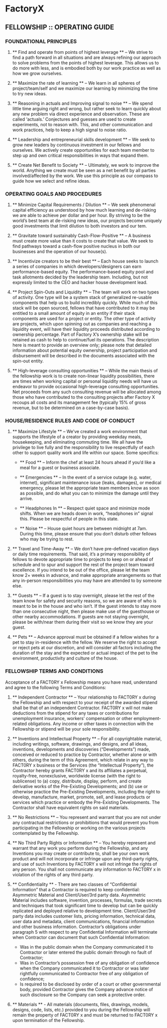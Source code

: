 # FactoryX 
## FELLOWSHIP :: OPERATING GUIDE


### FOUNDATIONAL PRINCIPLES

1. ** Find and operate from points of highest leverage ** – We strive to find a path forward in all situations and are always refining our approach to solve problems from the points of highest leverage.  This allows us to do more with less, and is embodied both by our work practice as well as how we grow ourselves.

2. ** Maximize the rate of learning ** – We learn in all spheres of project/team/self and we maximize our learning by minimizing the time to try new ideas.

3. ** Reasoning in actuals and Improving signal to noise ** – We spend little time arguing right and wrong, but rather seek to learn quickly about any new problem via direct experience and observation.  These are called ‘actuals.’  Conjectures and guesses are used to create experiments, not to reason with.  This, and other communication and work practices, help to keep a high signal to noise ratio.

4. ** Leadership and entrepreneurial skills development ** – We seek to grow new leaders by continuous investment in our fellows and ourselves.  We actively create opportunities for each team member to step up and own critical responsibilities in ways that expand them.

5. ** Create Net Benefit to Society ** – Ultimately, we work to improve the world.  Anything we create must be seen as a net benefit by all parties involved/affected by the work.  We use this principle as our compass to guide how we select and refine ideas.



### OPERATING GOALS AND PROCEDURES



1. ** Minimize Capital Requirements / Dilution ** – We seek phenomenal capital efficiency as understood by how much learning and de-risking we are able to achieve per dollar and per hour. By striving to be the world’s best team at de-risking new ideas, our projects become uniquely good investments that limit dilution to both investors and our tem.



 2. ** Gravitate toward sustainably Cash-Flow-Positive ** – A business must create more value than it costs to create that value.  We seek to find pathways toward a cash-flow positive nucleus in both our businesses and the operation of our house(s).

3. ** Incentivize creators to be their best ** – Each house seeks to launch a series of companies in which developers/designers can earn performance-based equity.  The performance-based equity pool and task allotments decided by the leadership team.  Including, but not expressly limited to the CEO and hacker house development lead. 

4. ** Project Spin-Outs and Liquidity ** – The team will work on two types of activity.  One type will be a system stack of generalized re-usable components that help us to build incredibly quickly.  While much of this stack will be open sourced, fellows that have contributed to it may be entitled to a small amount of equity in an entity if their stack components are used for a project or entity.  The other type of activity are projects, which upon spinning out as companies and reaching a liquidity event, will have their liquidity proceeds distributed according to ownership percentage. Part of Factory X’s ownership stake will be retained as cash to help to continue/fuel its operations.  The description here is meant to provide an overview only; please note that detailed information about potential equity ownership, project participation and disbursement will be described in the documents associated with the spin-out entity.

5. ** High-leverage consulting opportunities ** – While the main thesis of the fellowship work is to create non-linear liquidity possibilities, there are times when working capital or personal liquidity needs will have us endeavor to provide occasional high-leverage consulting opportunities.  Net proceeds from any such consulting revenue will be allocated among those who have contributed to the consulting projects after Factory X recoups all costs and its management fee (typically 15% of gross revenue, but to be determined on a case-by-case basis).



### HOUSE/RESIDENCE RULES AND CODE OF CONDUCT

1. ** Maximize Lifestyle ** – We’ve created a work environment that supports the lifestyle of a creator by providing weekday meals, housekeeping, and eliminating commuting time.  We all have the privilege to live fully and the responsibility to live respectfully of each other to support quality work and life within our space. Some specifics:

    * ** Food ** – Inform the chef at least 24 hours ahead if you’d like a meal for a guest or business associate.

    * ** Emergencies ** – In the event of a service outage (e.g. water, internet), significant maintenance issue (leaks, damages), or medical emergency, please let the appropriate team members know as soon as possible, and do what you can to minimize the damage until they arrive.

    * ** Headphones In ** – Respect quiet space and minimize mode shifts.  When we are heads down in work, “headphones in” signal this.  Please be respectful of people in this state.

    * ** Noise ** – House quiet hours are between midnight at 7am.  During this time, please ensure that you don’t disturb other fellows who may be trying to rest.
  
3. ** Travel and Time-Away ** – We don’t have pre-defined vacation days or daily time requirements.  That said, it’s a primary responsibility of fellows to devote appropriate time to projects to keep on or ahead of schedule and to spur and support the rest of the project team toward excellence.  If you intend to be out of the office, please let the team know 2+ weeks in advance, and make appropriate arrangements so that any in-person responsibilities you may have are attended to by someone else.

4. ** Guests ** – If a guest is to stay overnight, please let the rest of the team know for safety and security reasons, so we are aware of who is meant to be in the house and who isn’t.  If the guest intends to stay more than one consecutive night, then please make use of the guesthouse or other nearby accommodations.  If guests are not staying overnight, please be with/near them during their visit so we know they are your guest.

5. ** Pets ** – Advance approval must be obtained if a fellow wishes for a pet to stay in-residence with the fellow. We reserve the right to accept or reject pets at our discretion, and will consider all factors including the duration of the stay and the expected or actual impact of the pet to the environment, productivity and culture of the house.


### FELLOWSHIP TERMS AND CONDITIONS

Acceptance of a FACT0RY x Fellowship means you have read, understand and agree to the following Terms and Conditions:
	
1. ** Independent Contractor ** – Your relationship to FACT0RY x during the Fellowship and with respect to your receipt of the awarded stipend shall be that of an independent Contractor. FACT0RY x will not make deductions from the stipend for any taxes or contributions for unemployment insurance, workers’ compensation or other employment-related obligations. Any income or other taxes in connection with the Fellowship or stipend will be your sole responsibility.

2. ** Inventions and Intellectual Property ** – For all copyrightable material, including writings, software, drawings, and designs, and all ideas, inventions, developments and discoveries (“Developments”) made, conceived or reduced to practice by Contractor, whether alone or with others, during the term of this Agreement, which relate in any way to FACT0RY x business or the Services (the “Intellectual Property”), the Contractor hereby grants FACT0RY x and its affiliates a perpetual, royalty-free, nonexclusive, worldwide license (with the right to sublicense) to (a) copy, distribute, display, perform, and create derivative works of the Pre-Existing Developments; and (b) use or otherwise practice the Pre-Existing Developments, including the right to develop, manufacture, market, promote, sell, and lease products or services which practice or embody the Pre-Existing Developments. The Contractor shall have equivalent rights on said materials. 

3. ** No Restrictions ** – You represent and warrant that you are not under any contractual restrictions or prohibitions that would prevent you from participating in the Fellowship or working on the various projects contemplated by the Fellowship. 

4. ** No Third Party Rights or Information ** – You hereby represent and warrant that any work you perform during the Fellowship, and any Inventions you may create or contribute to, shall be your own work product and will not incorporate or infringe upon any third-party rights, and use of such Inventions by FACT0RY x will not infringe the rights of any person. You shall not communicate any information to FACT0RY x in violation of the rights of any third party.

5. ** Confidentiality ** - There are two classes of “Confidential Information” that a Contractor is required to keep confidential: Asymmetric Material and Client/User/3rd party data.  Asymmetric Material includes software, invention, processes, formulas, trade secrets and techniques that took significant time to develop but can be quickly replicated and deployed relative to development time.  Client/User/3rd party data includes customer lists, pricing information, technical data, user data and metadata, client communications, financial information and other business information.
Contractor’s obligations under paragraph 5 with respect to any Confidential Information will terminate when Contractor can document that such Confidential Information:
    * Was in the public domain when the Company communicated it to Contractor or later entered the public domain through no fault of Contractor;
    * Was in Contractor’s possession free of any obligation of confidence when the Company communicated it to Contractor or was later rightfully communicated to Contractor free of any obligation of confidence;
    * Is required to be disclosed by order of a court or other governmental body, provided Contractor gives the Company advance notice of such disclosure so the Company can seek a protective order.

6. ** Materials ** - All materials (documents, files, drawings, models, designs, code, lists, etc.) provided to you during the Fellowship will remain the property of FACT0RY x and must be returned to FACT0RY x upon termination of the Fellowship.
